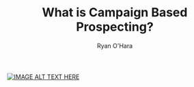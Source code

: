 ﻿---
title:  What is Campaign Based Prospecting?
description: You’ve probably heard a lot of people talk about Account Based Selling. Today, I’m going to talk about something a little different. It’s called Campaign Based Selling. Learn how it ramp up your prospecting significantly in this video
coverImage: 
publishDate: Jan 26, 2018

author: Ryan O'Hara
authorProfile:  Ryan O'Hara has been an early employee at several startups helping them with marketing and prospecting tactics, including Dyn who was acquired by Oracle for $600+ million in 2016. He's had prospecting campaigns featured in Fortune, Mashable, and TheNextWeb. Ryan specializes in branding, business development, prospecting, and coaching people on how to make good digital first impressions. He also mentors two accelerators, The Iron Yard and The Alpha Loft, and hosts The Prospecting Podcast.
authorImage: /img/Ryan-OHara-Headshot.png
---

[![IMAGE ALT TEXT HERE](/img/campaignBasedProspecting.png)](http://www.youtube.com/watch?feature=player_embedded&v=zYfv1kVU7UQ
)
